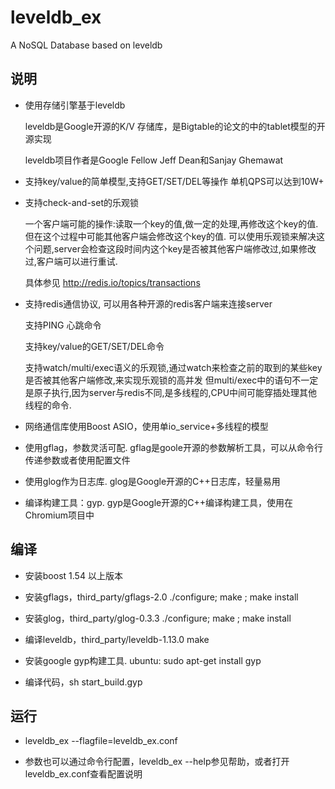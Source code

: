 leveldb_ex
==========
A NoSQL Database based on leveldb


说明
----------
*   使用存储引擎基于leveldb
   
    leveldb是Google开源的K/V 存储库，是Bigtable的论文的中的tablet模型的开源实现

    leveldb项目作者是Google Fellow Jeff Dean和Sanjay Ghemawat
    
*   支持key/value的简单模型,支持GET/SET/DEL等操作  单机QPS可以达到10W+

*   支持check-and-set的乐观锁 

    一个客户端可能的操作:读取一个key的值,做一定的处理,再修改这个key的值. 但在这个过程中可能其他客户端会修改这个key的值.
    可以使用乐观锁来解决这个问题,server会检查这段时间内这个key是否被其他客户端修改过,如果修改过,客户端可以进行重试.
    
    具体参见 http://redis.io/topics/transactions 
  
*   支持redis通信协议, 可以用各种开源的redis客户端来连接server
    
    支持PING 心跳命令
    
    支持key/value的GET/SET/DEL命令

    支持watch/multi/exec语义的乐观锁,通过watch来检查之前的取到的某些key是否被其他客户端修改,来实现乐观锁的高并发
    但multi/exec中的语句不一定是原子执行,因为server与redis不同,是多线程的,CPU中间可能穿插处理其他线程的命令. 

*   网络通信库使用Boost ASIO，使用单io_service+多线程的模型

*   使用gflag，参数灵活可配. gflag是goole开源的参数解析工具，可以从命令行传递参数或者使用配置文件

*   使用glog作为日志库. glog是Google开源的C++日志库，轻量易用

*   编译构建工具：gyp. gyp是Google开源的C++编译构建工具，使用在Chromium项目中


编译
----------
*   安装boost 1.54 以上版本
  
*   安装gflags，third_party/gflags-2.0  ./configure; make ; make install
    
*   安装glog，third_party/glog-0.3.3   ./configure; make ; make install

*   编译leveldb，third_party/leveldb-1.13.0  make

*   安装google gyp构建工具. ubuntu: sudo apt-get install gyp

*   编译代码，sh start_build.gyp


运行
----------
*   leveldb_ex --flagfile=leveldb_ex.conf
  
*   参数也可以通过命令行配置，leveldb_ex --help参见帮助，或者打开leveldb_ex.conf查看配置说明

